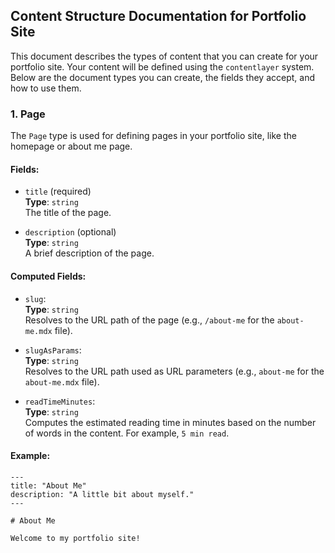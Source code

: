 ## Content Structure Documentation for Portfolio Site

This document describes the types of content that you can create for your portfolio site. Your content will be defined using the `contentlayer` system. Below are the document types you can create, the fields they accept, and how to use them.

### 1. **Page**

The `Page` type is used for defining pages in your portfolio site, like the homepage or about me page.

#### Fields:

- `title` (required)  
  **Type**: `string`  
  The title of the page.

- `description` (optional)  
  **Type**: `string`  
  A brief description of the page.

#### Computed Fields:

- `slug`:  
  **Type**: `string`  
  Resolves to the URL path of the page (e.g., `/about-me` for the `about-me.mdx` file).

- `slugAsParams`:  
  **Type**: `string`  
  Resolves to the URL path used as URL parameters (e.g., `about-me` for the `about-me.mdx` file).

- `readTimeMinutes`:  
  **Type**: `string`  
  Computes the estimated reading time in minutes based on the number of words in the content. For example, `5 min read`.

#### Example:

```mdx
---
title: "About Me"
description: "A little bit about myself."
---

# About Me

Welcome to my portfolio site!
```
